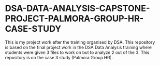 # DSA-DATA-ANALYSIS-CAPSTONE-PROJECT-PALMORA-GROUP-HR-CASE-STUDY
This is my project work after the training organised by DSA. This repository is based on the final project work in the DSA Data Analysis training where students were given 3 files to work on but to analyze 2 out of the 3. This repository is on the case 3 study (Palmora Group HR). 
